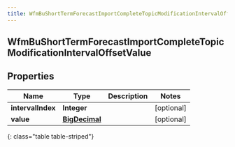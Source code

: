 ```yaml
---
title: WfmBuShortTermForecastImportCompleteTopicModificationIntervalOffsetValue
---
```


## WfmBuShortTermForecastImportCompleteTopicModificationIntervalOffsetValue

## Properties

| Name              | Type                                                 | Description | Notes      |
| ----------------- | ---------------------------------------------------- | ----------- | ---------- |
| **intervalIndex** | <!----><!---->**Integer**<!---->                     |             | [optional] |
| **value**         | <!----><!---->[**BigDecimal**](BigDecimal.md)<!----> |             | [optional] |

{: class="table table-striped"}
